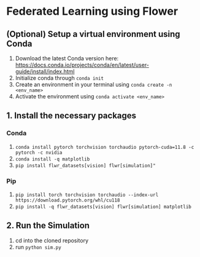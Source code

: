# Federated Learning using Flower

## (Optional) Setup a virtual environment using Conda
1. Download the latest Conda version here: https://docs.conda.io/projects/conda/en/latest/user-guide/install/index.html
2. Initialize conda through `conda init`
3. Create an environment in your terminal using `conda create -n <env_name>`
4. Activate the environment using `conda activate <env_name>`

## 1. Install the necessary packages
### Conda
1.  `conda install pytorch torchvision torchaudio pytorch-cuda=11.8 -c pytorch -c nvidia`
2. `conda install -q matplotlib` 
3. `pip install flwr_datasets[vision] flwr[simulation]"`
### Pip
1. `pip install torch torchvision torchaudio --index-url https://download.pytorch.org/whl/cu118`
2. `pip install -q flwr_datasets[vision] flwr[simulation] matplotlib`

## 2. Run the Simulation
1. cd  into the cloned repository
2. run `python sim.py`